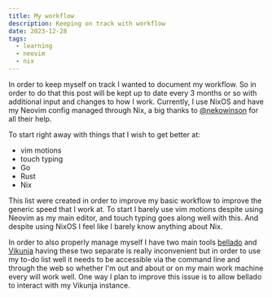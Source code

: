 ```yaml
---
title: My workflow
description: Keeping on track with workflow
date: 2023-12-28
tags:
  - learning
  - neovim
  - nix
---
```


In order to keep myself on track I wanted to document my workflow. So in order
to do that this post will be kept up to date every 3 months or so with
additional input and changes to how I work. Currently, I use NixOS and have my
Neovim config managed through Nix, a big thanks to
[@nekowinson](https://github.com/nekowinston) for all their help.

To start right away with things that I wish to get better at:

- vim motions
- touch typing
- Go
- Rust
- Nix

This list were created in order to improve my basic workflow to improve the
generic speed that I work at. To start I barely use vim motions despite using
Neovim as my main editor, and touch typing goes along well with this. And
despite using NixOS I feel like I barely know anything about Nix.

In order to also properly manage myself I have two main tools
[bellado](https://github.com/isabelroses/bellado) and
[Vikunja](https://vikunja.io) having these two separate is really inconvenient
but in order to use my to-do list well it needs to be accessible via the command
line and through the web so whether I'm out and about or on my main work machine
every will work well. One way I plan to improve this issue is to allow bellado
to interact with my Vikunja instance.

